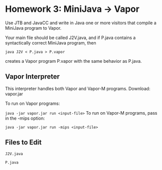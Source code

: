 # Homework 3: MiniJava → Vapor
Use JTB and JavaCC and write in Java one or more visitors that compile a MiniJava program to Vapor.

Your main file should be called J2V.java, and if P.java contains a syntactically correct MiniJava program, then

`java J2V < P.java > P.vapor`

creates a Vapor program P.vapor with the same behavior as P.java.


## Vapor Interpreter
This interpreter handles both Vapor and Vapor-M programs. Download: vapor.jar

To run on Vapor programs:

`java -jar vapor.jar run <input-file>`
To run on Vapor-M programs, pass in the -mips option:

`java -jar vapor.jar run -mips <input-file>`

## Files to Edit
`J2V.java`

`P.java`